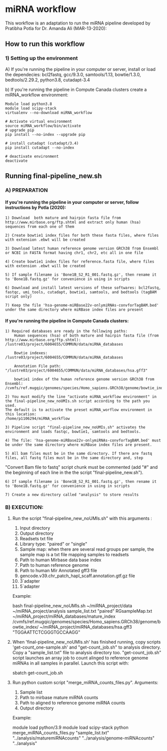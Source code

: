 # miRNA workflow

This workflow is an adaptation to run the miRNA pipeline developed by Pratibha Potla for Dr. Amanda Ali (MAR-13-2020):

## How to run this workflow

### 1) Setting up the environment

A) If you're running the pipeline in your computer or server, install or load the dependecies:
	bcl2fastq, gcc/9.3.0, samtools/1.13, bowtie/1.3.0, bedtools/2.29.2, python3.8, cutadapt-3.4

b) If you're running the pipeline in Compute Canada clusters create a miRNA_workflow environment:
      
	Module load python3.8
	module load scipy-stack
	virtualenv --no-download miRNA_workflow
      
	# Activate virtual environment
	source miRNA_workflow/bin/activate
	# upgrade pip
	pip install --no-index --upgrade pip
	
	# install cutadapt (cutadapt/3.4)
	pip install cutadapt --no-index

	# deactivate environment
	deactivate


## Running final-pipeline_new.sh

### A) PREPARATION

#### If you're running the pipeline in your computer or server, follow instructions by Potla (2020):

	1) Download  both mature and hairpin fasta file from http://www.mirbase.org/ftp.shtml and extract only human (hsa) sequences from each one of them

	2) Create bowtie1 index files for both these fasta files, where files with extension .ebwt will be created

	3) Download latest human reference genome version GRCh38 from Ensembl or NCBI in FASTA format having chr1, chr2, etc all in one file

	4) Create bowtie1 index files for reference.fasta file, where files with extension .ebwt will be created

	5) If sample filename is 'Bone1B_S2_R1_001.fastq.gz', then rename it to 'Bone1B.fastq.gz' for convenience in using in scripts

	6) Download and install latest versions of these softwares: bcl2fastq, fastqc, umi_tools, cutadapt, bowtie1, samtools, and bedtools (tagBAM script only)

	7) Keep the file 'hsa-genome-miRBase22v-onlymiRNAs-convforTagBAM.bed' under the same directory where miRBase index files are present



#### If you're running the pipeline in Compute Canada clusters:

	1) Required databases are ready in the following paths:
		Human sequences (hsa) of both mature and hairpin fasta file (from http://www.mirbase.org/ftp.shtml): /lustre03/project/6004655/COMMUN/data/miRNA_databases
		
		Bowtie indexes: /lustre03/project/6004655/COMMUN/data/miRNA_databases

		Annotation File path: "/lustre03/project/6004655/COMMUN/data/miRNA_databases/hsa.gff3"
	
		bowtie1 index of the human reference genome version GRCh38 from Ensembl: /cvmfs/ref.mugqic/genomes/species/Homo_sapiens.GRCh38/genome/bowtie_index/
	
	2) You must modify the line "activate miRNA_workflow environment" in the final-pipeline_new_noUMIs.sh script according to the path you used.
	The default is to activate the preset miRNA_worflow environment in this location:
	/home/p1106294/miRNA_workflow

	3) Pipeline script "final-pipeline_new_noUMIs.sh" activates the environment and loads fastqc, bowtie1, samtools and bedtools.
	
	4) The file: 'hsa-genome-miRBase22v-onlymiRNAs-convforTagBAM.bed' must be under the same directory where miRBase index files are present.
	
	5) All bam files must be in the same directory. If there are fastq files, all fastq files must be in the same directory and, step
  "Convert Bam file to fastq" script chunk must be commented (add "#" and the beginning of each line in the the script "final-pipeline_new.sh").
  
  	6) If sample filename is 'Bone1B_S2_R1_001.fastq.gz', then rename it to 'Bone1B.fastq.gz' for convenience in using in scripts

	7) Create a new directory called "analysis" to store results


### B) EXECUTION:

1. Run the script "final-pipeline_new_noUMIs.sh" with this arguments :

	1. Input directory
	2. Output directory
	3. Readsets txt file
	4. Library type: "paired"  or "single"
	5. Sample map: when there are several read groups per sample, the sample map is a txt file mapping samples to readsets
	6. Path to human Mirbase data base index
	7. Path to human reference genome
	8. Path to human Mir Annotated gff3 file
	9. gencode.v39.chr_patch_hapl_scaff.annotation.gtf.gz file
	10. 3`adapter
	11. 5`adapter


	Example:

	bash final-pipeline_new_noUMIs.sh ~/miRNA_project/data ~/miRNA_project/analysis sample_list.txt "paired" RGsampleMap.txt ~/miRNA_project/miRNA_databases/mature_index \
	/cvmfs/ref.mugqic/genomes/species/Homo_sapiens.GRCh38/genome/bowtie_index/ ~/miRNA_project/miRNA_databases/hsa.gff3 "TGGAATTCTCGGGTGCCAAGG"

2. When 'final-pipeline_new_noUMIs.sh' has finished running, copy scripts 'get-count_one-sample.sh' and "get-count_job.sh" to analysis directory. 
   Copy a "sample_list.txt" file to analysis directory too.
   "get-count_job.sh" script launches an array job to count alinged to reference genome miRNAs in all samples in parallel. Launch this script with:

    sbatch get-count_job.sh

3. Run python custom script "merge_miRNA_counts_files.py". Arguments:

	1. Sample list
	2. Path to mirbase mature miRNA counts
	3. Path to aligned to reference genome miRNA counts
	4. Output directory

	Example:

	module load python/3.9
	module load scipy-stack
	python merge_miRNA_counts_files.py "sample_list.txt" "../analysis/maturemiRNAcounts" "../analysis/genome-miRNAcounts" "../analysis"





   

   





